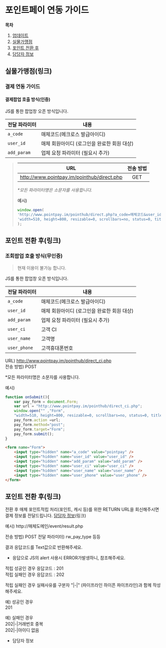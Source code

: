 # 포인트페이 연동 가이드

**목차**
1. [업데이트](#)   
2. [실물가맹점](#)   
3. [포인트 전환 후](#)   
4. [담당자 정보](#)   

## 실물가맹점(링크)

### 결제 연동 가이드

#### 결제팝업 호출 방식(인증)

JS를 통한 팝업창 오픈 방식입니다.

|전달 파라미터|내용|
|------|---|
|`a_code`|매체코드(메크로스 발급아이디)|
|`user_id`|매체 회원아이디 (로그인을 완료한 회원 대상)|
|`add_param`|업체 요청 파라미터 (필요시 추가)|


> |URL|전송 방법|
> |------|:---:|
> |http://www.pointpay.im/pointhub/direct.php|GET|
>
> _*모든 파라미터명은 소문자를 사용합니다._
>
> **예시)**
> ```js
> window.open(
> 'http://www.pointpay.im/pointhub/direct.php?a_code=매체코드&user_id=매체회원아이디', 
> 'width=510, height=800, resizable=0, scrollbars=no, status=0, titlebar=0, toolbar=0, left=435, top=100' 
> );
> ```

## 포인트 전환 후(링크)

### 조회팝업 호출 방식(무인증)

> 현재 이용이 불가능 합니다.

JS를 통한 팝업창 오픈 방식입니다.

|전달 파라미터|내용|
|------|---|
|`a_code`|매체코드(메크로스 발급아이디)|
|`user_id`|매체 회원아이디 (로그인을 완료한 회원 대상)|
|`add_param`|업체 요청 파라미터 (필요시 추가)|
|`user_ci`|고객 CI|
|`user_name`|고객명|
|`user_phone`|고객휴대폰번호|

URL) http://www.pointpay.im/pointhub/direct_ci.php   
전송 방법) POST   

*모든 파라미터명은 소문자를 사용합니다.


예시)
```js
function onSubmit(){
    var pay_form = document.Form;
    var url = "http://www.pointpay.im/pointhub/direct_ci.php";
    window.open("" ,"Form", 
    "width=510, height=800, resizable=0, scrollbars=no, status=0, titlebar=0, toolbar=0, left=435, top=100"); 
    pay_form.action =url; 
    pay_form.method="post";
    pay_form.target="Form";
    pay_form.submit();
}
```
```html
<form name="Form">
    <input type="hidden" name="a_code" value="pointpay" />
    <input type="hidden" name="user_id" value="user_id" />
    <input type="hidden" name="add_param" value="add_param" />
    <input type="hidden" name="user_ci" value="user_ci" />
    <input type="hidden" name="user_name" value="user_name" />
    <input type="hidden" name="user_phone" value="user_phone" />
</form>
```

## 포인트 전환 후(링크)

전환 후 매체 포인트적립 처리(포인트, 캐시 등)를 위한 RETURN URL을 회신해주시면   
결제 정보를 전달드립니다. [담당자 정보]()(링크) 

예시)
http://매체도메인/event/result.php

전송 방법) POST
전달 파라미터)
rw_pay_type 등등

결과 응답코드를 Text값으로 반환해주세요.   
* 응답으로 JS의 alert 사용시 ERROR가발생하니, 참조해주세요.    
   
적립 성공인 경우 응답코드 : 201   
적립 실패인 경우 응답코드 : 202   

적립 실패인 경우 실패사유를 구분자 "|-|" (파이프라인 하이픈 파이프라인)과 함께 작성해주세요.   

예) 성공인 경우   
201   

예) 실패인 경우   
202|-|거래번호 중복   
202|-|아이디 없음   


- 담당자 정보


